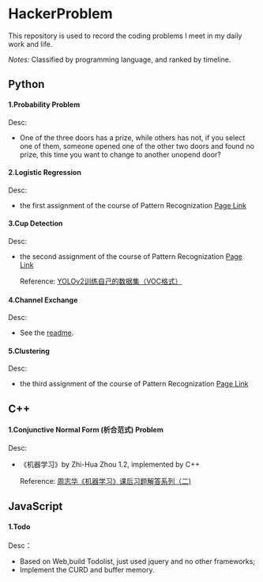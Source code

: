 # HackerProblem

This repository is used to record the coding problems I meet in my daily work and life. 

*Notes:* Classified by programming language, and ranked by timeline.

## Python

#### 1.Probability Problem

Desc:

* One of the three doors has a prize, while others has not, if you select one of them, someone opened one of the other two doors and found no prize, this time you want to change to another unopend door?

#### 2.Logistic Regression

Desc:

* the first assignment of the course of Pattern Recognization [Page Link](http://sse.tongji.edu.cn/yingshen/course/PR2017Fall/assignments/assignment1.pdf)

#### 3.Cup Detection

Desc:

* the second assignment of the course of Pattern Recognization [Page Link](http://sse.tongji.edu.cn/yingshen/course/PR2017Fall/assignments/assignment2.pdf)

	Reference: [YOLOv2训练自己的数据集（VOC格式）](http://blog.csdn.net/ch_liu23/article/details/53558549)

#### 4.Channel Exchange

Desc:

* See the [readme](https://github.com/KrisCheng/HackerProblem/tree/master/Python/4_ChannelExchange).

#### 5.Clustering

Desc:

* the third assignment of the course of Pattern Recognization [Page Link](http://sse.tongji.edu.cn/yingshen/course/PR2017Fall/assignments/assignment3.pdf)


## C++

#### 1.Conjunctive Normal Form (析合范式) Problem

Desc:

* 《机器学习》by Zhi-Hua Zhou 1.2, implemented by C++ 

	Reference: [周志华《机器学习》课后习题解答系列（二)](http://blog.csdn.net/snoopy_yuan/article/details/62054718)


## JavaScript

#### 1.Todo

Desc：

* Based on Web,build Todolist, just used jquery and no other frameworks;
* Implement the CURD and buffer memory.
